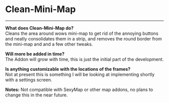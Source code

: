 # Clean-Mini-Map
---
<b>What does Clean-Mini-Map do?</b><br>
Cleans the area around wows mini-map to get rid of the annoying buttons<br>
and neatly consolidates them in a strip, and removes the round border from<br> 
the mini-map and and a few other tweaks.<br>

<b>Will more be added in time?</b><br>
The Addon will grow with time, this is just the initial part of the development.<br>

<b>Is anything customizable with the locations of the frames?</b><br>
Not at present this is something I will be looking at implementing shortly with a settings screen.<br>

<b>Notes:</b> Not compatible with SexyMap or other map addons, no plans to change this in the near future.
